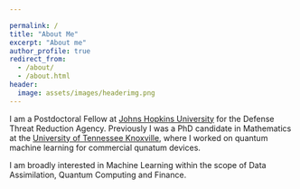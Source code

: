 ```yaml
---

permalink: /
title: "About Me"
excerpt: "About me"
author_profile: true
redirect_from: 
  - /about/
  - /about.html
header:
  image: assets/images/headerimg.png 
---
```



I am a Postdoctoral Fellow at [Johns Hopkins University](https://hemi.jhu.edu/mseeura/) for the Defense Threat Reduction Agency. Previously I was a  PhD candidate in Mathematics at the [University of Tennessee Knoxville](https://www.math.utk.edu), where I worked on quantum machine learning for commercial qunatum devices. 

I am broadly interested in Machine Learning within the scope of Data Assimilation, Quantum Computing and Finance. 

